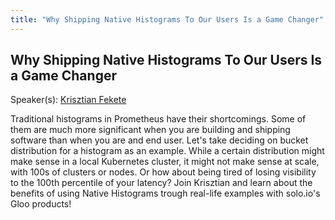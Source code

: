 ```yaml
---
title: "Why Shipping Native Histograms To Our Users Is a Game Changer"
---
```


## Why Shipping Native Histograms To Our Users Is a Game Changer

Speaker(s): [Krisztian Fekete](../../speakers/krisztian-fekete)

Traditional histograms in Prometheus have their shortcomings. Some of them are much more significant when you are building and shipping software than when you are and end user. Let's take deciding on bucket distribution for a histogram as an example. While a certain distribution might make sense in a local Kubernetes cluster, it might not make sense at scale, with 100s of  clusters or nodes. Or how about being tired of losing visibility to the 100th percentile of your latency? Join Krisztian and learn about the benefits of using Native Histograms trough real-life examples with solo.io's Gloo products!
